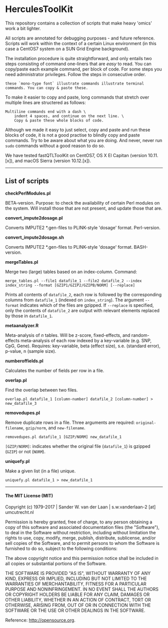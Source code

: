 # HerculesToolKit

This repository contains a collection of scripts that make heavy 'omics' work a bit lighter. 

All scripts are annotated for debugging purposes - and future reference. Scripts will work within the context of a certain Linux environment (in this case a CentOS7 system on a SUN Grid Engine background). 

The installation procedure is quite straightforward, and only entails two steps consisting of command one-liners that are *easy* to read. You can copy/paste each example command, per block of code. For some steps you need administrator privileges. Follow the steps in consecutive order.

```
these `mono-type font` illustrate commands illustrate terminal commands. You can copy & paste these.
```

To make it easier to copy and paste, long commands that stretch over multiple lines are structered as follows:

```
Multiline commands end with a dash \
	indent 4 spaces, and continue on the next line. \
	Copy & paste these whole blocks of code.
```

Although we made it easy to just select, copy and paste and run these blocks of code, it is not a good practise to blindly copy and paste commands. Try to be aware about what you are doing. And never, never run `sudo` commands without a good reason to do so. 

We have tested fastQTLToolKit on CentOS7, OS X El Capitan (version 10.11.[x]), and macOS Sierra (version 10.12.[x]). 

--------------

## List of scripts

**checkPerlModules.pl**

BETA-version. Purpose: to check the availability of certain Perl modules on the system. Will install those that are not present, and update those that are.

**convert_impute2dosage.pl**

Converts IMPUTE2 *.gen-files to PLINK-style 'dosage' format. Perl-version.

**convert_impute2dosage.sh**

Converts IMPUTE2 *.gen-files to PLINK-style 'dosage' format. BASH-version.

**mergeTables.pl**

Merge two (large) tables based on an index-column. Command: 

```
merge_tables.pl --file1 datafile_1 --file2 datafile_2 --index index_string --format [GZIP1/GZIP2/GZIPB/NORM] [--replace]
```

Prints all contents of `datafile_2`, each row is followed by the corresponding columns from `datafile_1` (indexed on `index_string`). The argument `--format` indicates which of the files are gzipped. If `--replace` is specified, only the contents of `datafile_2` are output with relevant elements replaced by those in `datafile_1`.

**metaanalyzer.R**

Meta-analysis of *n* tables. Will be z-score, fixed-effects, and random-effects meta-analysis of each row indexed by a key-variable (e.g. SNP, CpG, Gene). Requires: key-variable, beta (effect size), s.e. (standard error), p-value, n (sample size).

**numberoffields.pl**

Calculates the number of fields per row in a file.

**overlap.pl**

Find the overlap between two files.

```
overlap.pl datafile_1 [column-number] datafile_2 [column-number] > new_datafile_3
```

**removedupes.pl**

Remove duplicate rows in a file. Three arguments are required: `original-filename`, `gzip/norm`, and `new-filename`.

```
removedupes.pl datafile_1 [GZIP/NORM] new_datafile_1
```

`[GZIP/NORM]`: indicates whether the original file (`datafile_1`) is gzipped (`GZIP`) or not (`NORM`).

**uniquefy.pl**

Make a given list (in a file) unique.

```
uniquefy.pl datafile_1 > new_datafile_1
```

--------------

#### The MIT License (MIT)
Copyright (c) 1979-2017 | Sander W. van der Laan | s.w.vanderlaan-2 [at] umcutrecht.nl

Permission is hereby granted, free of charge, to any person obtaining a copy of this software and associated documentation files (the "Software"), to deal in the Software without restriction, including without limitation the rights to use, copy, modify, merge, publish, distribute, sublicense, and/or sell copies of the Software, and to permit persons to whom the Software is furnished to do so, subject to the following conditions:   

The above copyright notice and this permission notice shall be included in all copies or substantial portions of the Software.

THE SOFTWARE IS PROVIDED "AS IS", WITHOUT WARRANTY OF ANY KIND, EXPRESS OR IMPLIED, INCLUDING BUT NOT LIMITED TO THE WARRANTIES OF MERCHANTABILITY, FITNESS FOR A PARTICULAR PURPOSE AND NONINFRINGEMENT. IN NO EVENT SHALL THE AUTHORS OR COPYRIGHT HOLDERS BE LIABLE FOR ANY CLAIM, DAMAGES OR OTHER LIABILITY, WHETHER IN AN ACTION OF CONTRACT, TORT OR OTHERWISE, ARISING FROM, OUT OF OR IN CONNECTION WITH THE SOFTWARE OR THE USE OR OTHER DEALINGS IN THE SOFTWARE.

Reference: http://opensource.org.
